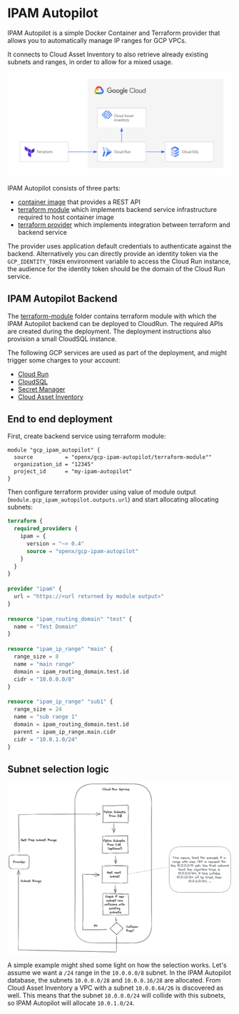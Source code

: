 # IPAM Autopilot
IPAM Autopilot is a simple Docker Container and Terraform provider that allows you to automatically manage IP ranges for GCP VPCs.

It connects to Cloud Asset Inventory to also retrieve already existing subnets and ranges, in order to allow for a mixed usage.

![Architecture showing Terraform, CloudRun, CloudSQL and Cloud Asset Inventory](./img/architecture.png "IPAM Autopilot Architecture")

IPAM Autopilot consists of three parts:
  * [container image](./container) that provides a REST API
  * [terraform module](./terraform-module) which implements backend service infrastructure required to host container image
  * [terraform provider](https://registry.terraform.io/providers/openx/gcp-ipam-autopilot) which implements integration between terraform and backend service

The provider uses application default credentials to authenticate against the backend. Alternatively you can directly provide an identity token via the `GCP_IDENTITY_TOKEN` environment variable to access the Cloud Run instance, the audience for the identity token should be the domain of the Cloud Run service.

## IPAM Autopilot Backend
The [terraform-module](./terraform-module) folder contains terraform module with which the IPAM Autopilot backend can be deployed to CloudRun. The required APIs are created during the deployment. The deployment instructions also provision a small CloudSQL instance. 

The following GCP services are used as part of the deployment, and might trigger some charges to your account:
  * [Cloud Run](https://cloud.google.com/run)
  * [CloudSQL](https://cloud.google.com/sql)
  * [Secret Manager](https://cloud.google.com/secret-manager)
  * [Cloud Asset Inventory](https://cloud.google.com/asset-inventory)

## End to end deployment

First, create backend service using terraform module:
```
module "gcp_ipam_autopilot" {
  source          = "openx/gcp-ipam-autopilot/terraform-module""
  organization_id = "12345"
  project_id      = "my-ipam-autopilot"
}
```
Then configure terraform provider using value of module output (`module.gcp_ipam_autopilot.outputs.url`) and start allocating allocating subnets:

```terraform
terraform {
  required_providers {
    ipam = {
      version = "~> 0.4"
      source = "openx/gcp-ipam-autopilot"
    }
  }
}

provider "ipam" {
  url = "https://<url returned by module output>"
}

resource "ipam_routing_domain" "test" {
  name = "Test Domain"
}

resource "ipam_ip_range" "main" {
  range_size = 8
  name = "main range"
  domain = ipam_routing_domain.test.id
  cidr = "10.0.0.0/8"
}

resource "ipam_ip_range" "sub1" {
  range_size = 24
  name = "sub range 1"
  domain = ipam_routing_domain.test.id
  parent = ipam_ip_range.main.cidr
  cidr = "10.0.1.0/24"
}

```

## Subnet selection logic
![IP Subnet selection logic](./img/flow.png "Sequence flow")

A simple example might shed some light on how the selection works. Let's assume we want a `/24` range in the `10.0.0.0/8` subnet. In the IPAM Autopilot database, the subnets `10.0.0.0/28` and `10.0.0.16/28` are allocated. From Cloud Asset Inventory a VPC with a subnet `10.0.0.64/26` is discovered as well. This means that the subnet `10.0.0.0/24` will collide with this subnets, so IPAM Autopilot will allocate `10.0.1.0/24`.